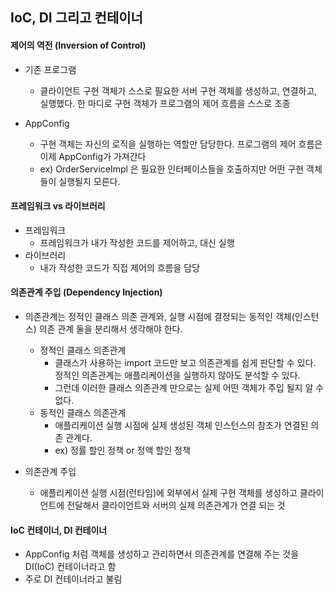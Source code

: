 ## IoC, DI 그리고 컨테이너
#### 제어의 역전 (Inversion of Control)
- 기존 프로그램
    - 클라이언트 구현 객체가 스스로 필요한 서버 구현 객체를 생성하고, 연결하고, 실행했다. 한 마디로 구현 객체가 프로그램의 제어 흐름을 스스로 조종
    
- AppConfig
    - 구현 객체는 자신의 로직을 실행하는 역할만 담당한다. 프로그램의 제어 흐름은 이제 AppConfig가 가져간다
    - ex) OrderServiceImpl 은 필요한 인터페이스들을 호출하지만 어떤 구현 객체들이 실행될지 모른다.

#### 프레임워크 vs 라이브러리
- 프레임워크 
    - 프레임워크가 내가 작성한 코드를 제어하고, 대신 실행
- 라이브러리
    - 내가 작성한 코드가 직접 제어의 흐름을 담당
    
#### 의존관계 주입 (Dependency Injection)
- 의존관계는 정적인 클래스 의존 관계와, 실행 시점에 결정되는 동적인 객체(인스턴스) 의존 관계 둘을 분리해서 생각해야 한다.
    - 정적인 클래스 의존관계
        - 클래스가 사용하는 import 코드만 보고 의존관계를 쉽게 판단할 수 있다. 정적인 의존관계는 애플리케이션을 실행하지 않아도 분석할 수 있다.
        - 그런데 이러한 클래스 의존관계 만으로는 실제 어떤 객체가 주입 될지 알 수 없다.
    - 동적인 클래스 의존관계
        - 애플리케이션 실행 시점에 실제 생성된 객체 인스턴스의 참조가 연결된 의존 관계다.
        - ex) 정률 할인 정책 or 정액 할인 정책
    
- 의존관계 주입
    - 애플리케이션 실행 시점(런타임)에 외부에서 실제 구현 객체를 생성하고 클라이언트에 전달해서 클라이언트와 서버의 실제 의존관계가 연결 되는 것

#### IoC 컨테이너, DI 컨테이너
- AppConfig 처럼 객체를 생성하고 관리하면서 의존관계를 연결해 주는 것을 DI(IoC) 컨테이너라고 함
- 주로 DI 컨테이너라고 불림 